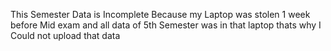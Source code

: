 This Semester Data is Incomplete Because my Laptop was stolen 1 week before Mid exam and all data of 5th Semester was in that laptop thats why I Could not upload that data 
